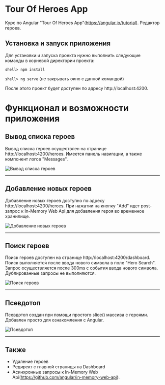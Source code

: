# Tour Of Heroes App

Курс по Angular "Tour Of Heroes App"(https://angular.io/tutorial). Редактор героев.

## Установка и запуск приложения

Для установки и запуска проекта нужно выполнить следующие команды в корневой директории проекта:

```shell> npm install```

```shell> ng serve``` (не закрывать окно с данной командой)

После этого проект будет доступен по адресу http://localhost:4200.

# Функционал и возможности приложения

## **Вывод списка героев**
Вывод списка героев осуществлен на странице http://localhost:4200/heroes.
Имеется панель навигации, а также компонент логов "Messages".

![Вывод списка героев](https://github.com/zanec92/angular-tour-of-heroes/blob/master/README_images/screenshot2-1.png)

---------------------------------------

## **Добавление новых героев**
Добавление новых героев доступно по адресу http://localhost:4200/heroes.
При нажатии на кнопку "Add" идет post-запрос к In-Memory Web Api для добавления героя во временное хранилище.

![Добавление новых героев](https://github.com/zanec92/angular-tour-of-heroes/blob/master/README_images/screenshot3-1.png)

---------------------------------------

## **Поиск героев**
Поиск героев доступен на странице http://localhost:4200/dashboard.
Поиск выполняется после ввода нового символа в поле "Hero Search". Запрос осуществляется после 300ms с события ввода нового символа. Дублированные запросы не выполняются.

![Поиск героев](https://github.com/zanec92/angular-tour-of-heroes/blob/master/README_images/screenshot4-1.png)

---------------------------------------

## **Псевдотоп**
Псевдотоп создан при помощи простого slice() массива с героями. Добавлен просто для ознакомления с Angular.

![Псевдотоп](https://github.com/zanec92/angular-tour-of-heroes/blob/master/README_images/screenshot1-1.png)

---------------------------------------


## **Также**
- Удаление героев
- Редирект с главной страницы на Dashboard
- Асинхронные запросы к In-Memory Web Api(https://github.com/angular/in-memory-web-api).

